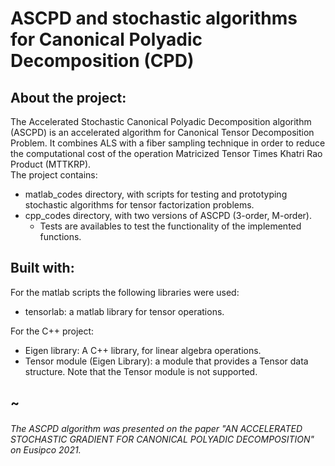 # ASCPD and stochastic algorithms for Canonical Polyadic Decomposition (CPD)

## About the project:
The Accelerated Stochastic Canonical Polyadic Decomposition algorithm (ASCPD) is an accelerated algorithm for Canonical Tensor Decomposition Problem. It combines ALS with a fiber sampling technique in order to reduce the computational cost of the operation Matricized Tensor Times Khatri Rao Product (MTTKRP). \
The project contains:
   - matlab_codes directory, with scripts for testing and prototyping stochastic algorithms for tensor factorization problems.
   - cpp_codes directory, with two versions of ASCPD (3-order, M-order).
     - Tests are availables to test the functionality of the implemented functions.

## Built with:
For the matlab scripts the following libraries were used:
  - tensorlab: a matlab library for tensor operations.

For the C++ project:
  - Eigen library: A C++ library, for linear algebra operations.
  - Tensor module (Eigen Library): a module that provides a Tensor data structure. Note that the Tensor module is not supported.
## ~
###### The ASCPD algorithm was presented  on the paper "AN ACCELERATED STOCHASTIC GRADIENT FOR CANONICAL POLYADIC DECOMPOSITION" on Eusipco 2021.
